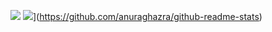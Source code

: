 ![](https://github-readme-stats.vercel.app/api?username=supunic&hide=issues,contribs&count_private=true&show_icons=true&theme=gotham)
![](https://github-readme-stats.vercel.app/api/top-langs/?username=supunic&layout=compact&theme=gotham)](https://github.com/anuraghazra/github-readme-stats)

